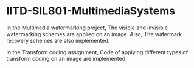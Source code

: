 # IITD-SIL801-MultimediaSystems
In the Multimedia watermarking project, The visible and invisible watermarking schemes are applied on an image. Also, The watermark recovery schemes are also implemented.

In the Transform coding assignment, Code of applying different types of transform coding on an image are implemented.
